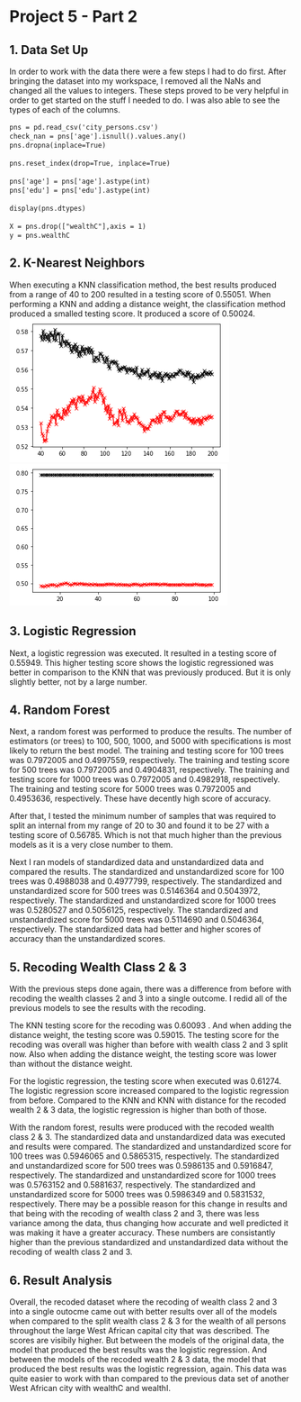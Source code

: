 # Project 5 - Part 2

## 1. Data Set Up
In order to work with the data there were a few steps I had to do first. After bringing the dataset into my workspace, I removed all the NaNs and changed all the values to integers. These steps proved to be very helpful in order to get started on the stuff I needed to do. I was also able to see the types of each of the columns.
```
pns = pd.read_csv('city_persons.csv')
check_nan = pns['age'].isnull().values.any()
pns.dropna(inplace=True)

pns.reset_index(drop=True, inplace=True)

pns['age'] = pns['age'].astype(int)
pns['edu'] = pns['edu'].astype(int)

display(pns.dtypes)

X = pns.drop(["wealthC"],axis = 1)
y = pns.wealthC
```

## 2. K-Nearest Neighbors
When executing a KNN classification method, the best results produced from a range of 40 to 200 resulted in a testing score of 0.55051. When performing a KNN and adding a distance weight, the classification method produced a smalled testing score. It produced a score of 0.50024. 
![](KNNnoD.PNG) ![](KNNwD.PNG)

## 3. Logistic Regression
Next, a logistic regression was executed. It resulted in a testing score of 0.55949. This higher testing score shows the logistic regressioned was better in comparison to the KNN that was previously produced. But it is only slightly better, not by a large number. 

## 4. Random Forest
Next, a random forest was performed to produce the results. The number of estimators (or trees) to 100, 500, 1000, and 5000 with specifications is most likely to return the best model. The training and testing score for 100 trees was 0.7972005 and 0.4997559, respectively. The training and testing score for 500 trees was 0.7972005 and 0.4904831, respectively. The training and testing score for 1000 trees was 0.7972005 and 0.4982918, respectively. The training and testing score for 5000 trees was 0.7972005 and 0.4953636, respectively. These have decently high score of accuracy. 

After that, I tested the minimum number of samples that was required to split an internal from my range of 20 to 30 and found it to be 27 with a testing score of 0.56785. Which is not that much higher than the previous models as it is a very close number to them. 

Next I ran models of standardized data and unstandardized data and compared the results. The standardized and unstandardized score for 100 trees was 0.4988038 and 0.4977799, respectively. The standardized and unstandardized score for 500 trees was 0.5146364 and 0.5043972, respectively. The standardized and unstandardized score for 1000 trees was 0.5280527 and 0.5056125, respectively. The standardized and unstandardized score for 5000 trees was 0.5114690 and 0.5046364, respectively. The standardized data had better and higher scores of accuracy than the unstandardized scores. 

## 5. Recoding Wealth Class 2 & 3
With the previous steps done again, there was a difference from before with recoding the wealth classes 2 and 3 into a single outcome. I redid all of the previous models to see the results with the recoding. 

The KNN testing score for the recoding was 0.60093 . And when adding the distance weight, the testing score was 0.59015. The testing score for the recoding was overall was higher than before with wealth class 2 and 3 split now. Also when adding the distance weight, the testing score was lower than without the distance weight. 

For the logistic regression, the testing score when executed was 0.61274. The logistic regression score increased compared to the logistic regression from before. Compared to the KNN and KNN with distance for the recoded wealth 2 & 3 data, the logistic regression is higher than both of those. 

With the random forest, results were produced with the recoded wealth class 2 & 3. The standardized data and unstandardized data was executed and results were compared. The standardized and unstandardized score for 100 trees was 0.5946065 and 0.5865315, respectively. The standardized and unstandardized score for 500 trees was 0.5986135 and 0.5916847, respectively. The standardized and unstandardized score for 1000 trees was 0.5763152 and 0.5881637, respectively. The standardized and unstandardized score for 5000 trees was 0.5986349 and 0.5831532, respectively. There may be a possible reason for this change in results and that being with the recoding of wealth class 2 and 3, there was less variance among the data, thus changing how accurate and well predicted it was making it have a greater accuracy. These numbers are consistantly higher than the previous standardized and unstandardized data without the recoding of wealth class 2 and 3. 

## 6. Result Analysis
Overall, the recoded dataset where the recoding of wealth class 2 and 3 into a single outocme came out with better results over all of the models when compared to the split wealth class 2 & 3 for the wealth of all persons throughout the large West African capital city that was described. The scores are visibily higher. But between the models of the original data, the model that produced the best results was the logistic regression. And between the models of the recoded wealth 2 & 3 data, the model that produced the best results was the logistic regression, again. This data was quite easier to work with than compared to the previous data set of another West African city with wealthC and wealthI. 
